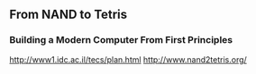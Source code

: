 ## From NAND to Tetris 
### Building a Modern Computer From First Principles

http://www1.idc.ac.il/tecs/plan.html
http://www.nand2tetris.org/